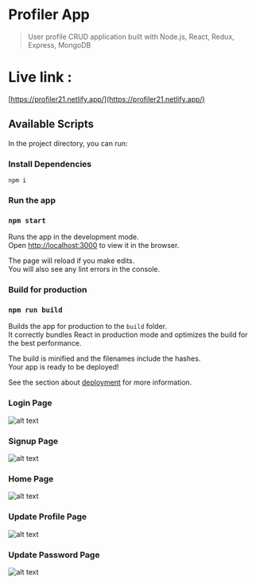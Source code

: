 # Profiler App

> User profile CRUD application built with Node.js, React, Redux, Express, MongoDB

# Live link :

[https://profiler21.netlify.app/](https://profiler21.netlify.app/)

## Available Scripts

In the project directory, you can run:

### Install Dependencies

```
npm i
```

### Run the app

### `npm start`

Runs the app in the development mode.\
Open [http://localhost:3000](http://localhost:3000) to view it in the browser.

The page will reload if you make edits.\
You will also see any lint errors in the console.

### Build for production

### `npm run build`

Builds the app for production to the `build` folder.\
It correctly bundles React in production mode and optimizes the build for the best performance.

The build is minified and the filenames include the hashes.\
Your app is ready to be deployed!

See the section about [deployment](https://facebook.github.io/create-react-app/docs/deployment) for more information.

### Login Page

![alt text](https://res.cloudinary.com/fshrabon/image/upload/v1637493829/documentation/Login_re9n5c.png)

### Signup Page

![alt text](https://res.cloudinary.com/fshrabon/image/upload/v1637493829/documentation/loginpage_gxqj44.png)

### Home Page

![alt text](https://res.cloudinary.com/fshrabon/image/upload/v1637493829/documentation/Home_igzhwg.png)

### Update Profile Page

![alt text](https://res.cloudinary.com/fshrabon/image/upload/v1637493829/documentation/UpdateProfile_qwe4bg.png)

### Update Password Page

![alt text](https://res.cloudinary.com/fshrabon/image/upload/v1637493829/documentation/changepassword_fbxqez.png)

